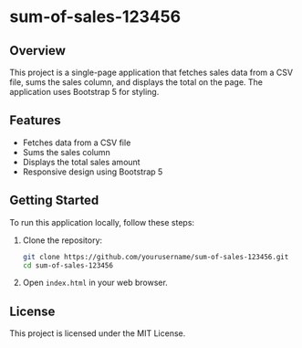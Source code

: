 # sum-of-sales-123456

## Overview
This project is a single-page application that fetches sales data from a CSV file, sums the sales column, and displays the total on the page. The application uses Bootstrap 5 for styling.

## Features
- Fetches data from a CSV file
- Sums the sales column
- Displays the total sales amount
- Responsive design using Bootstrap 5

## Getting Started
To run this application locally, follow these steps:

1. Clone the repository:
   ```bash
   git clone https://github.com/yourusername/sum-of-sales-123456.git
   cd sum-of-sales-123456
   ```

2. Open `index.html` in your web browser.

## License
This project is licensed under the MIT License.
